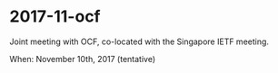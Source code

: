 # 2017-11-ocf
Joint meeting with OCF, co-located with the Singapore IETF meeting.

When: November 10th, 2017 (tentative)
